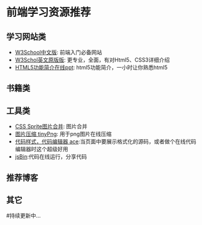 # 前端学习资源推荐

## 学习网站类
- [W3School中文版](http://www.w3school.com.cn/): 前端入门必备网站
- [W3Schol英文原版版](http://www.w3schools.com/): 更专业，全面，有对Html5、CSS3详细介绍
- [HTML5功能简介在线ppt](http://slides.html5rocks.com/#formula-outro-slide): html5功能简介，一小时让你熟悉html5


## 书籍类

## 工具类
- [CSS Sprite图片合并](csssprites.com): 图片合并
- [图片压缩 tinyPng](https://tinypng.com/): 用于png图片在线压缩
- [代码样式，代码编辑器 ace](https://github.com/ajaxorg/ace-builds/):当页面中要展示格式化的源码，或者做个在线代码编辑器时这个超级好用
- [jsBin](http://jsbin.com):代码在线运行，分享代码


## 推荐博客


## 其它

#持续更新中...
